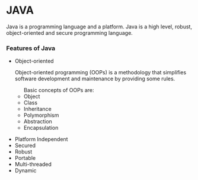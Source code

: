 <h1> JAVA</h1>
<P>Java is a programming language and a platform. Java is a high level, robust, object-oriented and secure programming language.</P>
<H3> Features of Java</H3>
<ul>
  <li>Object-oriented</li>
  <p> Object-oriented programming (OOPs) is a methodology that simplifies software development and maintenance by providing some rules.
<ul>
<caption >Basic concepts of OOPs are:</caption>
    <li> Object</li>
    <li> Class</li>
    <li> Inheritance</li>
    <li> Polymorphism</li>
    <li> Abstraction </li>
   <li> Encapsulation</li>
</ul>
</p>
<img src="">

  <li> Platform Independent </li>
  <li>Secured</li>
  <li>Robust</li>
  <li>Portable</li>
  <li>Multi-threaded</li>
  <li>Dynamic</li>
</ul>
